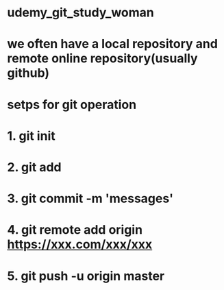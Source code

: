 # udemy_git_study_woman
# we often have a local repository and remote online repository(usually github)
# setps for git operation
# 1. git init
# 2. git add 
# 3. git commit -m 'messages'
# 4. git remote add origin https://xxx.com/xxx/xxx
# 5. git push -u origin master
